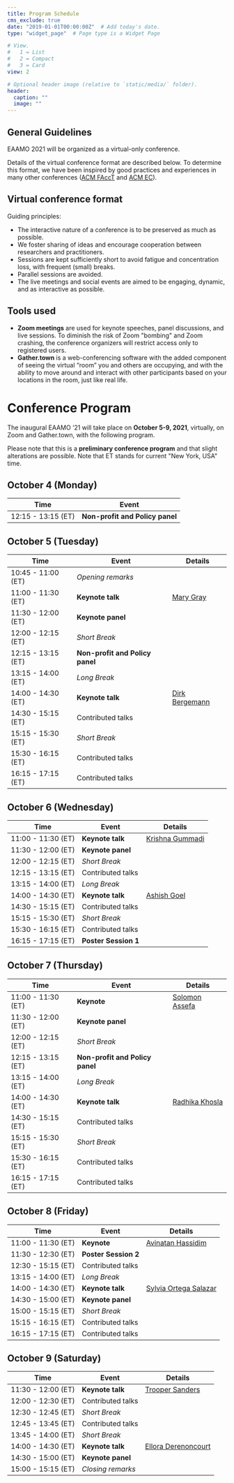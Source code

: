 ```yaml
---
title: Program Schedule
cms_exclude: true
date: "2019-01-01T00:00:00Z"  # Add today's date.
type: "widget_page"  # Page type is a Widget Page

# View.
#   1 = List
#   2 = Compact
#   3 = Card
view: 2

# Optional header image (relative to `static/media/` folder).
header:
  caption: ""
  image: ""
---
```


## General Guidelines
EAAMO 2021 will be organized as a virtual-only conference.

Details of the virtual conference format are described below. To determine this format, we have been inspired by good practices and experiences in many other conferences ([ACM FAccT](https://facctconference.org/) and [ACM EC](https://ec21.sigecom.org/)).

## Virtual conference format

Guiding principles:

* The interactive nature of a conference is to be preserved as much as possible.
* We foster sharing of ideas and encourage cooperation between researchers and practitioners.
* Sessions are kept sufficiently short to avoid fatigue and concentration loss, with frequent (small) breaks.
* Parallel sessions are avoided.
* The live meetings and social events are aimed to be engaging, dynamic, and as interactive as possible.

## Tools used

* **Zoom meetings** are used for keynote speeches, panel discussions, and live sessions. To diminish the risk of Zoom "bombing" and Zoom crashing, the conference organizers will restrict access only to registered users.
* **Gather.town** is a web-conferencing software with the added component of seeing the virtual “room” you and others are occupying, and with the ability to move around and interact with other participants based on your locations in the room, just like real life.

# Conference Program

The inaugural EAAMO ‘21 will take place on **October 5-9, 2021**, virtually, on Zoom and Gather.town, with the following program.

Please note that this is a **preliminary conference program** and that slight alterations are possible. Note that ET stands for current "New York, USA" time.

## October 4 (Monday)

**Time** | **Event**
------------ | -------------
12:15 - 13:15 (ET) | **Non-profit and Policy panel**


## October 5 (Tuesday)

**Time** | **Event** | **Details**
------------ | ------------- | -------------
10:45 - 11:00 (ET) | *Opening remarks*
11:00 - 11:30 (ET) | **Keynote talk**  | [Mary Gray](https://eaamo.org/speakers/#mary-gray)
11:30 - 12:00 (ET) | **Keynote panel**
12:00 - 12:15 (ET) | *Short Break*
12:15 - 13:15 (ET) | **Non-profit and Policy panel**
13:15 - 14:00 (ET) | *Long Break*
14:00 - 14:30 (ET) | **Keynote talk**  | [Dirk Bergemann](https://eaamo.org/speakers/#dirk-bergemann)
14:30 - 15:15 (ET) | Contributed talks
15:15 - 15:30 (ET) | *Short Break*
15:30 - 16:15 (ET) | Contributed talks
16:15 - 17:15 (ET) | Contributed talks

## October 6 (Wednesday)

**Time** | **Event** | **Details**
------------ | ------------- | -------------
11:00 - 11:30 (ET) | **Keynote talk**  | [Krishna Gummadi](https://eaamo.org/speakers/#krishna-gummadi)
11:30 - 12:00 (ET) | **Keynote panel**
12:00 - 12:15 (ET) | *Short Break*
12:15 - 13:15 (ET) | Contributed talks
13:15 - 14:00 (ET) | *Long Break*
14:00 - 14:30 (ET) | **Keynote talk**  | [Ashish Goel](https://eaamo.org/speakers/#ashish-goel)
14:30 - 15:15 (ET) | Contributed talks
15:15 - 15:30 (ET) | *Short Break*
15:30 - 16:15 (ET) | Contributed talks
16:15 - 17:15 (ET) | **Poster Session 1**

## October 7 (Thursday)

**Time** | **Event** | **Details**
------------ | ------------- | -------------
11:00 - 11:30 (ET) | **Keynote**  | [Solomon Assefa](https://eaamo.org/speakers/#solomon-assefa)
11:30 - 12:00 (ET) | **Keynote panel**
12:00 - 12:15 (ET) | *Short Break*
12:15 - 13:15 (ET) | **Non-profit and Policy panel**
13:15 - 14:00 (ET) | *Long Break*
14:00 - 14:30 (ET) | **Keynote talk**  | [Radhika Khosla](https://eaamo.org/speakers/#radhika-khosla)
14:30 - 15:15 (ET) | Contributed talks
15:15 - 15:30 (ET) | *Short Break*
15:30 - 16:15 (ET) | Contributed talks
16:15 - 17:15 (ET) | Contributed talks

## October 8 (Friday)

**Time** | **Event** | **Details**
------------ | ------------- | -------------
11:00 - 11:30 (ET) | **Keynote**  | [Avinatan Hassidim](https://eaamo.org/speakers/#avinatan-hassidim)
11:30 - 12:30 (ET) | **Poster Session 2**
12:30 - 15:15 (ET) | Contributed talks
13:15 - 14:00 (ET) | *Long Break*
14:00 - 14:30 (ET) | **Keynote talk**  | [Sylvia Ortega Salazar](https://eaamo.org/speakers/#sylvia-ortega-salazar)
14:30 - 15:00 (ET) | **Keynote panel**
15:00 - 15:15 (ET) | *Short Break*
15:15 - 16:15 (ET) | Contributed talks
16:15 - 17:15 (ET) | Contributed talks

## October 9 (Saturday)

**Time** | **Event** | **Details**
------------ | ------------- | -------------
11:30 - 12:00 (ET) | **Keynote talk**  | [Trooper Sanders](https://eaamo.org/speakers/#trooper-sanders)
12:00 - 12:30 (ET) | Contributed talks
12:30 - 12:45 (ET) | *Short Break*
12:45 - 13:45 (ET) | Contributed talks
13:45 - 14:00 (ET) | *Short Break*
14:00 - 14:30 (ET) | **Keynote talk**  | [Ellora Derenoncourt](https://eaamo.org/speakers/#ellora-derenoncourt)
14:30 - 15:00 (ET) | **Keynote panel**
15:00 - 15:15 (ET) | *Closing remarks*
